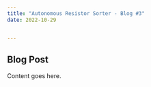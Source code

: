 ```yaml
---
title: "Autonomous Resistor Sorter - Blog #3"
date: 2022-10-29


---
```


## Blog Post
Content goes here.
